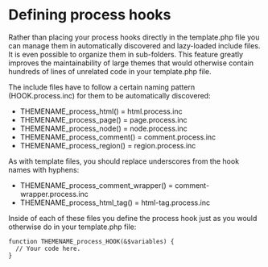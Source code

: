 # Defining process hooks
Rather than placing your process hooks directly in the template.php file you can manage them in automatically discovered and lazy-loaded include files. It is even possible to organize them in sub-folders. This feature greatly improves the maintainability of large themes that would otherwise contain hundreds of lines of unrelated code in your template.php file.

The include files have to follow a certain naming pattern (HOOK.process.inc) for them to be automatically discovered:

* THEMENAME_process_html() = html.process.inc
* THEMENAME_process_page() = page.process.inc
* THEMENAME_process_node() = node.process.inc
* THEMENAME_process_comment() = comment.process.inc
* THEMENAME_process_region() = region.process.inc

As with template files, you should replace underscores from the hook names with hyphens:

* THEMENAME_process_comment_wrapper() = comment-wrapper.process.inc
* THEMENAME_process_html_tag() = html-tag.process.inc

Inside of each of these files you define the process hook just as you would otherwise do in your template.php file:

```
function THEMENAME_process_HOOK(&$variables) {
  // Your code here.
}
```
